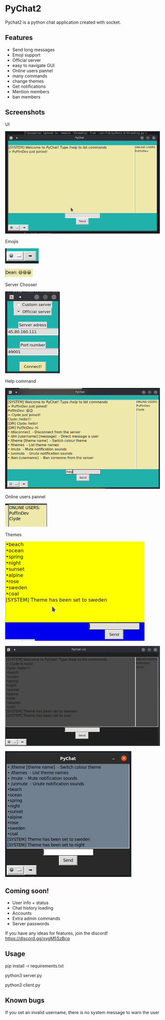 # PyChat2

Pychat2 is a python chat application created with socket.

## Features

- Send long messages
- Emoji support
- Official server
- easy to navigate GUI
- Online users pannel
- many commands
- change themes
- Get notifications
- Mention members
- ban members

## Screenshots
UI

![](screenshots/1.png)

Emojis

![](screenshots/5.png)

![](screenshots/6.png)

Server Chooser

![](screenshots/2.png)

Help command

![](screenshots/9.png)

Online users pannel

![](screenshots/14.png)

Themes

![](screenshots/11.png)

![](screenshots/12.png)

![](screenshots/13.png)

## Coming soon!

- User info + status
- Chat history loading
- Accounts
- Extra admin commands
- Server passwords

If you have any ideas for features, join the discord!
https://discord.gg/xygM5SzBcq

## Usage

pip install -r requirements.txt

python3 server.py

python3 client.py

## Known bugs

If you set an invalid username, there is no system message to warn the user
